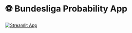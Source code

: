 # ⚽️ Bundesliga Probability App

[![Streamlit App](https://static.streamlit.io/badges/streamlit_badge_black_white.svg)](https://greengamma-bundesliga-app-vfd2ld.streamlit.app/)
